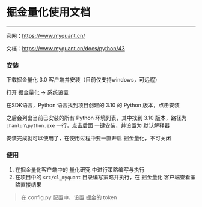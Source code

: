 # 掘金量化使用文档

---


官网：https://www.myquant.cn/

文档：https://www.myquant.cn/docs/python/43

### 安装

下载掘金量化 3.0 客户端并安装（目前仅支持windows，可远程）

打开 掘金量化 -> 系统设置

在SDK语言，Python 语言找到项目创建的 3.10 的 Python 版本，点击安装

之后会列出当前已安装的所有 Python 环境列表，其中找到 3.10 版本，路径为 `chanlun\python.exe` 一行，点击后面 一键安装，并设置为
默认解释器

安装完成就可以使用了，在使用过程中要一直开启 掘金量化，不可关闭

### 使用

1. 在掘金量化客户端中的 量化研究 中进行策略编写与执行
2. 在项目中的 `src/cl_myquant` 目录编写策略并执行，在 掘金量化 客户端查看策略直接结果

> 在 config.py 配置中，设置 掘金的 token